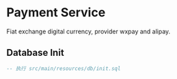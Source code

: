 # Payment Service

Fiat exchange digital currency, provider wxpay and alipay.

## Database Init

```sql
-- 执行 src/main/resources/db/init.sql
```